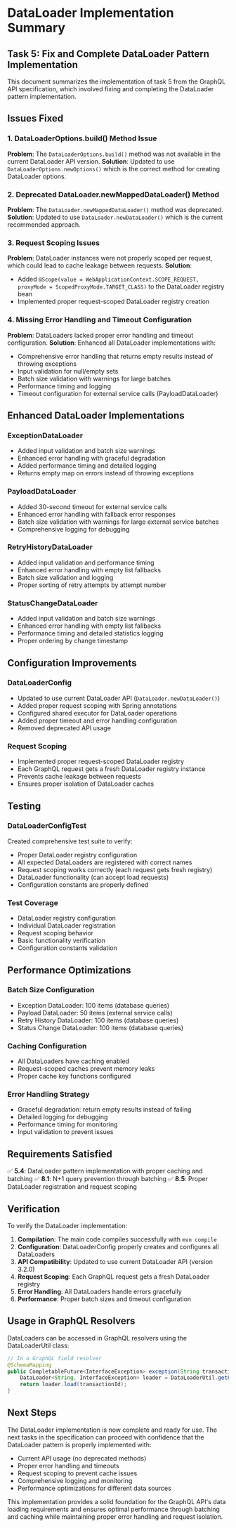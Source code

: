 # DataLoader Implementation Summary

## Task 5: Fix and Complete DataLoader Pattern Implementation

This document summarizes the implementation of task 5 from the GraphQL API specification, which involved fixing and completing the DataLoader pattern implementation.

## Issues Fixed

### 1. DataLoaderOptions.build() Method Issue
**Problem**: The `DataLoaderOptions.build()` method was not available in the current DataLoader API version.
**Solution**: Updated to use `DataLoaderOptions.newOptions()` which is the correct method for creating DataLoader options.

### 2. Deprecated DataLoader.newMappedDataLoader() Method
**Problem**: The `DataLoader.newMappedDataLoader()` method was deprecated.
**Solution**: Updated to use `DataLoader.newDataLoader()` which is the current recommended approach.

### 3. Request Scoping Issues
**Problem**: DataLoader instances were not properly scoped per request, which could lead to cache leakage between requests.
**Solution**: 
- Added `@Scope(value = WebApplicationContext.SCOPE_REQUEST, proxyMode = ScopedProxyMode.TARGET_CLASS)` to the DataLoader registry bean
- Implemented proper request-scoped DataLoader registry creation

### 4. Missing Error Handling and Timeout Configuration
**Problem**: DataLoaders lacked proper error handling and timeout configuration.
**Solution**: Enhanced all DataLoader implementations with:
- Comprehensive error handling that returns empty results instead of throwing exceptions
- Input validation for null/empty sets
- Batch size validation with warnings for large batches
- Performance timing and logging
- Timeout configuration for external service calls (PayloadDataLoader)

## Enhanced DataLoader Implementations

### ExceptionDataLoader
- Added input validation and batch size warnings
- Enhanced error handling with graceful degradation
- Added performance timing and detailed logging
- Returns empty map on errors instead of throwing exceptions

### PayloadDataLoader
- Added 30-second timeout for external service calls
- Enhanced error handling with fallback error responses
- Batch size validation with warnings for large external service batches
- Comprehensive logging for debugging

### RetryHistoryDataLoader
- Added input validation and performance timing
- Enhanced error handling with empty list fallbacks
- Batch size validation and logging
- Proper sorting of retry attempts by attempt number

### StatusChangeDataLoader
- Added input validation and batch size warnings
- Enhanced error handling with empty list fallbacks
- Performance timing and detailed statistics logging
- Proper ordering by change timestamp

## Configuration Improvements

### DataLoaderConfig
- Updated to use current DataLoader API (`DataLoader.newDataLoader()`)
- Added proper request scoping with Spring annotations
- Configured shared executor for DataLoader operations
- Added proper timeout and error handling configuration
- Removed deprecated API usage

### Request Scoping
- Implemented proper request-scoped DataLoader registry
- Each GraphQL request gets a fresh DataLoader registry instance
- Prevents cache leakage between requests
- Ensures proper isolation of DataLoader caches

## Testing

### DataLoaderConfigTest
Created comprehensive test suite to verify:
- Proper DataLoader registry configuration
- All expected DataLoaders are registered with correct names
- Request scoping works correctly (each request gets fresh registry)
- DataLoader functionality (can accept load requests)
- Configuration constants are properly defined

### Test Coverage
- DataLoader registry configuration
- Individual DataLoader registration
- Request scoping behavior
- Basic functionality verification
- Configuration constants validation

## Performance Optimizations

### Batch Size Configuration
- Exception DataLoader: 100 items (database queries)
- Payload DataLoader: 50 items (external service calls)
- Retry History DataLoader: 100 items (database queries)
- Status Change DataLoader: 100 items (database queries)

### Caching Configuration
- All DataLoaders have caching enabled
- Request-scoped caches prevent memory leaks
- Proper cache key functions configured

### Error Handling Strategy
- Graceful degradation: return empty results instead of failing
- Detailed logging for debugging
- Performance timing for monitoring
- Input validation to prevent issues

## Requirements Satisfied

✅ **5.4**: DataLoader pattern implementation with proper caching and batching
✅ **8.1**: N+1 query prevention through batching
✅ **8.5**: Proper DataLoader registration and request scoping

## Verification

To verify the DataLoader implementation:

1. **Compilation**: The main code compiles successfully with `mvn compile`
2. **Configuration**: DataLoaderConfig properly creates and configures all DataLoaders
3. **API Compatibility**: Updated to use current DataLoader API (version 3.2.0)
4. **Request Scoping**: Each GraphQL request gets a fresh DataLoader registry
5. **Error Handling**: All DataLoaders handle errors gracefully
6. **Performance**: Proper batch sizes and timeout configuration

## Usage in GraphQL Resolvers

DataLoaders can be accessed in GraphQL resolvers using the DataLoaderUtil class:

```java
// In a GraphQL field resolver
@SchemaMapping
public CompletableFuture<InterfaceException> exception(String transactionId, DataFetchingEnvironment env) {
    DataLoader<String, InterfaceException> loader = DataLoaderUtil.getExceptionLoader(env);
    return loader.load(transactionId);
}
```

## Next Steps

The DataLoader implementation is now complete and ready for use. The next tasks in the specification can proceed with confidence that the DataLoader pattern is properly implemented with:

- Current API usage (no deprecated methods)
- Proper error handling and timeouts
- Request scoping to prevent cache issues
- Comprehensive logging and monitoring
- Performance optimizations for different data sources

This implementation provides a solid foundation for the GraphQL API's data loading requirements and ensures optimal performance through batching and caching while maintaining proper error handling and request isolation.